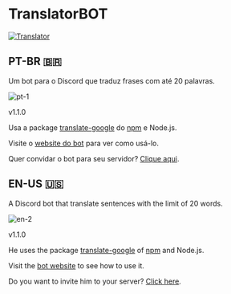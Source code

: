 # TranslatorBOT
<a href="https://top.gg/bot/745021822361141278">
    <img src="https://top.gg/api/widget/745021822361141278.svg" alt="Translator" />
</a>

<h2>PT-BR 🇧🇷</h2>

Um bot para o Discord que traduz frases com até 20 palavras. <br>

<img src="https://i.ibb.co/VLYzN3R/pt-1.png" alt="pt-1" border="0">

v1.1.0

Usa a package <a href="https://www.npmjs.com/package/translate-google">translate-google</a> do <a href="https://www.npmjs.com/">npm</a> e Node.js.

Visite o <a href="https://translatorbot.gitbook.io/home/">website do bot</a> para ver como usá-lo.

Quer convidar o bot para seu servidor? <a href="https://discord.com/api/oauth2/authorize?client_id=745021822361141278&permissions=8&scope=bot">Clique aqui</a>.


<h2>EN-US 🇺🇸</h2>

A Discord bot that translate sentences with the limit of 20 words. <br>

<img src="https://i.ibb.co/F4Y4dWq/en-2.png" alt="en-2" border="0">

v1.1.0

He uses the package <a href="https://www.npmjs.com/package/translate-google">translate-google</a> of <a href="https://www.npmjs.com/">npm</a> and Node.js.

Visit the <a href="https://translatorbot.gitbook.io/home/">bot website</a> to see how to use it.

Do you want to invite him to your server? <a href="https://discord.com/api/oauth2/authorize?client_id=745021822361141278&permissions=8&scope=bot">Click here</a>.
